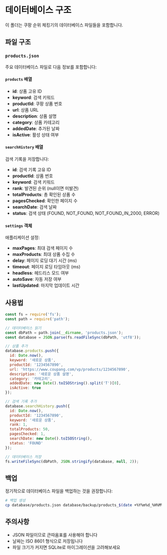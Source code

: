 # 데이터베이스 구조

이 폴더는 쿠팡 순위 체킹기의 데이터베이스 파일들을 포함합니다.

## 파일 구조

### `products.json`
주요 데이터베이스 파일로 다음 정보를 포함합니다:

#### `products` 배열
- **id**: 상품 고유 ID
- **keyword**: 검색 키워드
- **productId**: 쿠팡 상품 번호
- **url**: 상품 URL
- **description**: 상품 설명
- **category**: 상품 카테고리
- **addedDate**: 추가된 날짜
- **isActive**: 활성 상태 여부

#### `searchHistory` 배열
검색 기록을 저장합니다:
- **id**: 검색 기록 고유 ID
- **productId**: 상품 번호
- **keyword**: 검색 키워드
- **rank**: 발견된 순위 (null이면 미발견)
- **totalProducts**: 총 확인된 상품 수
- **pagesChecked**: 확인한 페이지 수
- **searchDate**: 검색 날짜
- **status**: 검색 상태 (FOUND, NOT_FOUND, NOT_FOUND_IN_2000, ERROR)

#### `settings` 객체
애플리케이션 설정:
- **maxPages**: 최대 검색 페이지 수
- **maxProducts**: 최대 상품 수집 수
- **delay**: 페이지 로딩 대기 시간 (ms)
- **timeout**: 페이지 로딩 타임아웃 (ms)
- **headless**: 헤드리스 모드 여부
- **autoSave**: 자동 저장 여부
- **lastUpdated**: 마지막 업데이트 시간

## 사용법

```javascript
const fs = require('fs');
const path = require('path');

// 데이터베이스 읽기
const dbPath = path.join(__dirname, 'products.json');
const database = JSON.parse(fs.readFileSync(dbPath, 'utf8'));

// 상품 추가
database.products.push({
  id: Date.now(),
  keyword: '새로운 상품',
  productId: '1234567890',
  url: 'https://www.coupang.com/vp/products/1234567890',
  description: '새로운 상품 설명',
  category: '카테고리',
  addedDate: new Date().toISOString().split('T')[0],
  isActive: true
});

// 검색 기록 추가
database.searchHistory.push({
  id: Date.now(),
  productId: '1234567890',
  keyword: '새로운 상품',
  rank: 1,
  totalProducts: 50,
  pagesChecked: 1,
  searchDate: new Date().toISOString(),
  status: 'FOUND'
});

// 데이터베이스 저장
fs.writeFileSync(dbPath, JSON.stringify(database, null, 2));
```

## 백업

정기적으로 데이터베이스 파일을 백업하는 것을 권장합니다:

```bash
# 백업 생성
cp database/products.json database/backup/products_$(date +%Y%m%d_%H%M%S).json
```

## 주의사항

- JSON 파일이므로 큰따옴표를 사용해야 합니다
- 날짜는 ISO 8601 형식으로 저장됩니다
- 파일 크기가 커지면 SQLite로 마이그레이션을 고려해보세요
